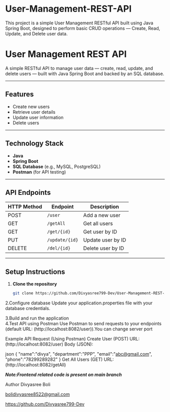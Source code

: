 # User-Management-REST-API
This project is a simple User Management RESTful API built using Java Spring Boot, designed to perform basic CRUD operations — Create, Read, Update, and Delete user data.
# User Management REST API

A simple RESTful API to manage user data — create, read, update, and delete users — built with Java Spring Boot and backed by an SQL database.

---

## Features

- Create new users  
- Retrieve user details  
- Update user information  
- Delete users

---

## Technology Stack

- **Java**  
- **Spring Boot**  
- **SQL Database** (e.g., MySQL, PostgreSQL)  
- **Postman** (for API testing)

---

## API Endpoints

| HTTP Method | Endpoint          | Description           |
|-------------|-------------------|-----------------------|
| POST        | `/user`          | Add a new user        |
| GET         | `/getAll`          | Get all users         |
| GET         | `/get/{id}`     | Get user by ID        |
| PUT         | `/update/{id}`     | Update user by ID     |
| DELETE      | `/del/{id}`     | Delete user by ID     |

---

## Setup Instructions

1. **Clone the repository**  
   ```bash
   git clone https://github.com/Divyasree799-Dev/User-Management-REST-API.git

2.Configure database
Update your application.properties  file with your database credentials.

3.Build and run the application   
4.Test API using Postman
Use Postman to send requests to your endpoints (default URL: (http://localhost:8082/user)).You can change server port

Example API Request (Using Postman)
Create User (POST)
URL: (http://localhost:8082/user)
Body (JSON):

json
{
    "name":"divya",
    "department":"PPP",
    "email":"abc@gmail.com",
    "phone":"78299289282"
}
Get All Users (GET)
URL: (http://localhost:8082/getAll)

*********Note:Frontend related code is present on main branch*********

Author
Divyasree Boli

bolidivyasree8522@gmail.com

https://github.com/Divyasree799-Dev



